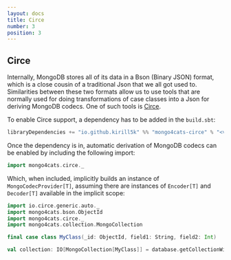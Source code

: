 ```yaml
---
layout: docs
title: Circe
number: 3
position: 3
---
```


## Circe

Internally, MongoDB stores all of its data in a Bson (Binary JSON) format, which is a close cousin of a traditional Json that we all got used to.
Similarities between these two formats allow us to use tools that are normally used for doing transformations of case classes into a Json for deriving MongoDB codecs. One of such tools is [Circe](https://circe.github.io/circe/).

To enable Circe support, a dependency has to be added in the `build.sbt`:
```scala
libraryDependencies += "io.github.kirill5k" %% "mongo4cats-circe" % "<version>"
```
Once the dependency is in, automatic derivation of MongoDB codecs can be enabled by including the following import:
```scala
import mongo4cats.circe._
```
Which, when included, implicitly builds an instance of `MongoCodecProvider[T]`, 
assuming there are instances of `Encoder[T]` and `Decoder[T]` available in the implicit scope:

```scala
import io.circe.generic.auto._
import mongo4cats.bson.ObjectId
import mongo4cats.circe._
import mongo4cats.collection.MongoCollection

final case class MyClass(_id: ObjectId, field1: String, field2: Int)

val collection: IO[MongoCollection[MyClass]] = database.getCollectionWithCodec[MyClass]("mycoll")
```